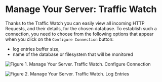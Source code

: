 # Manage Your Server: Traffic Watch

Thanks to the Traffic Watch you can easily view all incoming HTTP Requests, and their details, for the chosen database. To establish such a connection, you need to choose from the following options that appear when you click on the `Configure Connection` button:

- log entries buffer size,
- name of the database or filesystem that will be monitored

![Figure 1. Manage Your Server. Traffic Watch. Configure Connection](images/manage_your_server-traffic-watch-1.png)

![Figure 2. Manage Your Server. Traffic Watch. Log Entries](images/manage_your_server-traffic-watch-2.png)

